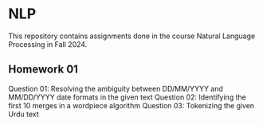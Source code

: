 # NLP

This repository contains assignments done in the course Natural Language Processing in Fall 2024.

## Homework 01
Question 01: Resolving the ambiguity between DD/MM/YYYY and MM/DD/YYYY date formats in the given text
Question 02: Identifying the first 10 merges in a wordpiece algorithm
Question 03: Tokenizing the given Urdu text
